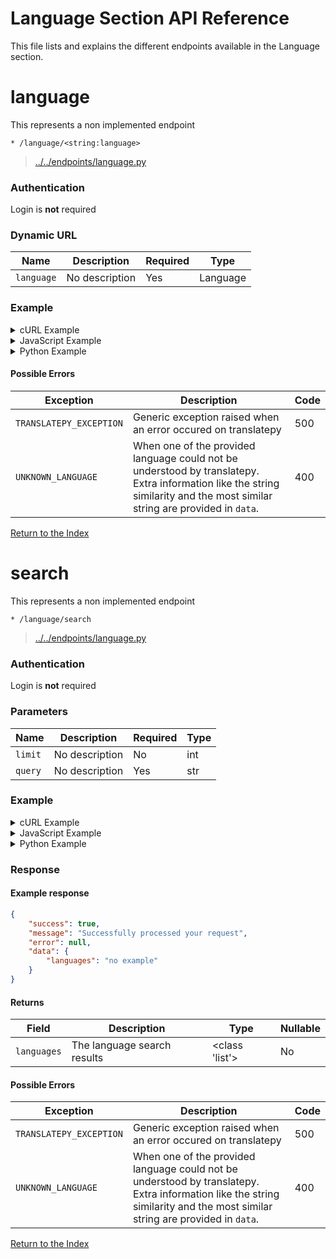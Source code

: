 
# Language Section API Reference

This file lists and explains the different endpoints available in the Language section.

# __language__

This represents a non implemented endpoint

```http
* /language/<string:language>
```

> [../../endpoints/language.py](../../endpoints/language.py#L17)

### Authentication

Login is **not** required

### Dynamic URL

| Name         | Description                      | Required         | Type             |
| ------------ | -------------------------------- | ---------------- | ---------------- |
| `language` | No description  | Yes            | Language            |

### Example

<!-- tabs:start -->


<details>
    <summary>cURL Example</summary>

#### **cURL**

```bash
curl -X * "/language/<string:language>"
```

</details>


<details>
    <summary>JavaScript Example</summary>

#### **JavaScript**

```javascript
fetch("/language/<string:language>", {
    method: "*"
})
.then((response) => {response.json()})
.then((response) => {
    if (response.success) {
        console.info("Successfully requested for /language/<string:language>")
        console.log(response.data)
    } else {
        console.error("An error occured while requesting for /language/<string:language>, error: " + response.error)
    }
})
```

</details>


<details>
    <summary>Python Example</summary>

#### **Python**

```python
import requests
r = requests.request("*", "/language/<string:language>")
if r.status_code >= 400 or not r.json()["success"]:
    raise ValueError("An error occured while requesting for /language/<string:language>, error: " + r.json()["error"])
print("Successfully requested for /language/<string:language>")
print(r.json()["data"])
```

</details>
<!-- tabs:end -->

#### Possible Errors

| Exception         | Description                      | Code   |
| ---------------   | -------------------------------- | ------ |
| `TRANSLATEPY_EXCEPTION` | Generic exception raised when an error occured on translatepy  | 500  |
| `UNKNOWN_LANGUAGE` | When one of the provided language could not be understood by translatepy. Extra information like the string similarity and the most similar string are provided in `data`.  | 400  |
[Return to the Index](../Getting%20Started.md#index)

# search

This represents a non implemented endpoint

```http
* /language/search
```

> [../../endpoints/language.py](../../endpoints/language.py#L22)

### Authentication

Login is **not** required

### Parameters

| Name         | Description                      | Required         | Type             |
| ------------ | -------------------------------- | ---------------- | ---------------- |
| `limit` | No description  | No            | int            |
| `query` | No description  | Yes            | str            |

### Example

<!-- tabs:start -->


<details>
    <summary>cURL Example</summary>

#### **cURL**

```bash
curl -X * \
    --data-urlencode "limit=<>"\
    --data-urlencode "query=<>" \
    "/language/search"
```

</details>


<details>
    <summary>JavaScript Example</summary>

#### **JavaScript**

```javascript
fetch(`/language/search?query=${encodeURIComponent("query")}`, {
    method: "*"
})
.then((response) => {response.json()})
.then((response) => {
    if (response.success) {
        console.info("Successfully requested for /language/search")
        console.log(response.data)
    } else {
        console.error("An error occured while requesting for /language/search, error: " + response.error)
    }
})
```

</details>


<details>
    <summary>Python Example</summary>

#### **Python**

```python
import requests
r = requests.request("*", "/language/search",
        params = {
            "query": "query"
        })
if r.status_code >= 400 or not r.json()["success"]:
    raise ValueError("An error occured while requesting for /language/search, error: " + r.json()["error"])
print("Successfully requested for /language/search")
print(r.json()["data"])
```

</details>
<!-- tabs:end -->

### Response

#### Example response

```json
{
    "success": true,
    "message": "Successfully processed your request",
    "error": null,
    "data": {
        "languages": "no example"
    }
}

```

#### Returns

| Field        | Description                      | Type   | Nullable  |
| ----------   | -------------------------------- | ------ | --------- |
| `languages` | The language search results  | <class 'list'>      | No      |

#### Possible Errors

| Exception         | Description                      | Code   |
| ---------------   | -------------------------------- | ------ |
| `TRANSLATEPY_EXCEPTION` | Generic exception raised when an error occured on translatepy  | 500  |
| `UNKNOWN_LANGUAGE` | When one of the provided language could not be understood by translatepy. Extra information like the string similarity and the most similar string are provided in `data`.  | 400  |
[Return to the Index](../Getting%20Started.md#index)